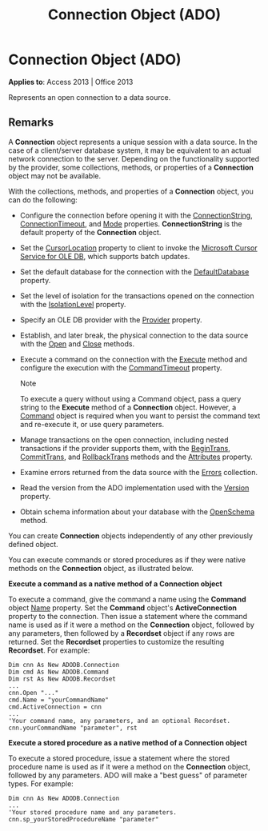 ﻿---
title: Connection Object (ADO)
TOCTitle: Connection Object (ADO)
ms:assetid: c16023aa-0321-2513-ee71-255d6ffba03d
ms:mtpsurl: https://msdn.microsoft.com/library/JJ249940(v=office.15)
ms:contentKeyID: 48547528
ms.date: 09/18/2015
mtps_version: v=office.15
f1_keywords:
- ado210.chm1231105
f1_categories:
- Office.Version=v15
---

# Connection Object (ADO)


**Applies to**: Access 2013 | Office 2013

Represents an open connection to a data source.

## Remarks

A **Connection** object represents a unique session with a data source. In the case of a client/server database system, it may be equivalent to an actual network connection to the server. Depending on the functionality supported by the provider, some collections, methods, or properties of a **Connection** object may not be available.

With the collections, methods, and properties of a **Connection** object, you can do the following:

  - Configure the connection before opening it with the [ConnectionString](connectionstring-property-ado.md), [ConnectionTimeout](connectiontimeout-property-ado.md), and [Mode](mode-property-ado.md) properties. **ConnectionString** is the default property of the **Connection** object.

  - Set the [CursorLocation](cursorlocation-property-ado.md) property to client to invoke the [Microsoft Cursor Service for OLE DB](microsoft-cursor-service-for-ole-db-ado-service-component.md), which supports batch updates.

  - Set the default database for the connection with the [DefaultDatabase](defaultdatabase-property-ado.md) property.

  - Set the level of isolation for the transactions opened on the connection with the [IsolationLevel](isolationlevel-property-ado.md) property.

  - Specify an OLE DB provider with the [Provider](provider-property-ado.md) property.

  - Establish, and later break, the physical connection to the data source with the [Open](open-method-ado-connection.md) and [Close](close-method-ado.md) methods.

  - Execute a command on the connection with the [Execute](https://msdn.microsoft.com/library/jj249832\(v=office.15\)) method and configure the execution with the [CommandTimeout](commandtimeout-property-ado.md) property.
    

    > [!NOTE]
    > <P>To execute a query without using a Command object, pass a query string to the <STRONG>Execute</STRONG> method of a <STRONG>Connection</STRONG> object. However, a <A href="command-object-ado.md">Command</A> object is required when you want to persist the command text and re-execute it, or use query parameters.</P>



  - Manage transactions on the open connection, including nested transactions if the provider supports them, with the [BeginTrans](begintrans-committrans-and-rollbacktrans-methods-ado.md), [CommitTrans](begintrans-committrans-and-rollbacktrans-methods-ado.md), and [RollbackTrans](begintrans-committrans-and-rollbacktrans-methods-ado.md) methods and the [Attributes](attributes-property-ado.md) property.

  - Examine errors returned from the data source with the [Errors](errors-collection-ado.md) collection.

  - Read the version from the ADO implementation used with the [Version](version-property-ado.md) property.

  - Obtain schema information about your database with the [OpenSchema](openschema-method-ado.md) method.

You can create **Connection** objects independently of any other previously defined object.

You can execute commands or stored procedures as if they were native methods on the **Connection** object, as illustrated below.

**Execute a command as a native method of a Connection object**

To execute a command, give the command a name using the **Command** object [Name](name-property-ado.md) property. Set the **Command** object's **ActiveConnection** property to the connection. Then issue a statement where the command name is used as if it were a method on the **Connection** object, followed by any parameters, then followed by a **Recordset** object if any rows are returned. Set the **Recordset** properties to customize the resulting **Recordset**. For example:

    Dim cnn As New ADODB.Connection
    Dim cmd As New ADODB.Command
    Dim rst As New ADODB.Recordset
    ...
    cnn.Open "..."
    cmd.Name = "yourCommandName"
    cmd.ActiveConnection = cnn
    ...
    'Your command name, any parameters, and an optional Recordset.
    cnn.yourCommandName "parameter", rst

**Execute a stored procedure as a native method of a Connection object**

To execute a stored procedure, issue a statement where the stored procedure name is used as if it were a method on the **Connection** object, followed by any parameters. ADO will make a "best guess" of parameter types. For example:

    Dim cnn As New ADODB.Connection
    ...
    'Your stored procedure name and any parameters.
    cnn.sp_yourStoredProcedureName "parameter"

